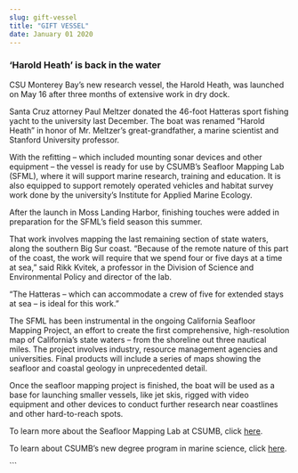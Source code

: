 ```yaml
---
slug: gift-vessel
title: "GIFT VESSEL"
date: January 01 2020
---
```


 
<h3>‘Harold Heath’ is back in the water</h3>
<p>
  CSU Monterey Bay’s new research vessel, the Harold Heath, was launched on May
  16 after three months of extensive work in dry dock.
</p>
<p>
  Santa Cruz attorney Paul Meltzer donated the 46-foot Hatteras sport fishing
  yacht to the university last December. The boat was renamed “Harold Heath” in
  honor of Mr. Meltzer’s great-grandfather, a marine scientist and Stanford
  University professor.
</p>
<p>
  With the refitting – which included mounting sonar devices and other equipment
  – the vessel is ready for use by CSUMB’s Seafloor Mapping Lab (SFML), where it
  will support marine research, training and education. It is also equipped to
  support remotely operated vehicles and habitat survey work done by the
  university’s Institute for Applied Marine Ecology.
</p>
<p>
  After the launch in Moss Landing Harbor, finishing touches were added in
  preparation for the SFML’s field season this summer.
</p>
<p>
  That work involves mapping the last remaining section of state waters, along
  the southern Big Sur coast. “Because of the remote nature of this part of the
  coast, the work will require that we spend four or five days at a time at
  sea,” said Rikk Kvitek, a professor in the Division of Science and
  Environmental Policy and director of the lab.
</p>
<p>
  “The Hatteras – which can accommodate a crew of five for extended stays at sea
  – is ideal for this work.”
</p>
<p>
  The SFML has been instrumental in the ongoing California Seafloor Mapping
  Project, an effort to create the first comprehensive, high-resolution map of
  California’s state waters – from the shoreline out three nautical miles. The
  project involves industry, resource management agencies and universities.
  Final products will include a series of maps showing the seafloor and coastal
  geology in unprecedented detail.
</p>
<p>
  Once the seafloor mapping project is finished, the boat will be used as a base
  for launching smaller vessels, like jet skis, rigged with video equipment and
  other devices to conduct further research near coastlines and other
  hard-to-reach spots.
</p>
<p>
  To learn more about the Seafloor Mapping Lab at CSUMB, click
  <a href="https://seafloor.csumb.edu/">here</a>.
</p>
<p>
  To learn about CSUMB’s new degree program in marine science, click
  <a
    href="https://news.csumb.edu/news/2010/sep/22/new-marine-science-bs-awaits-approval"
    >here</a
  >.
</p>
```
